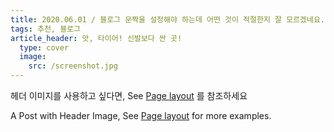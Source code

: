 ```yaml
---
title: 2020.06.01 / 블로그 문짝을 설정해야 하는데 어떤 것이 적절한지 잘 모르겠네요.
tags: 추천, 블로그
article_header: 앗, 타이어! 신발보다 싼 곳!
  type: cover
  image:
    src: /screenshot.jpg
---
```


헤더 이미지를 사용하고 싶다면, See [Page layout](https://tianqi.name/jekyll-TeXt-theme/samples.html#page-layout) 를 참조하세요

A Post with Header Image, See [Page layout](https://tianqi.name/jekyll-TeXt-theme/samples.html#page-layout) for more examples.

<!--more-->
